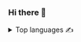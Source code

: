 ### Hi there 👋
<details>
  <summary> Top languages ✍️ </summary>

  [![ametis70's GitHub stats](https://github-readme-stats-ametis70.vercel.app/api/top-langs/?username=ametis70&layout=pie&theme=dark#gh-dark-mode-only)](https://github.com/anuraghazra/github-readme-stats)
  [![ametis70's GitHub stats](https://github-readme-stats-ametis70.vercel.app/api/top-langs/?username=ametis70&layout=pie&theme=default#gh-light-mode-only)](https://github.com/anuraghazra/github-readme-stats#gh-light-mode-only)

</details>
